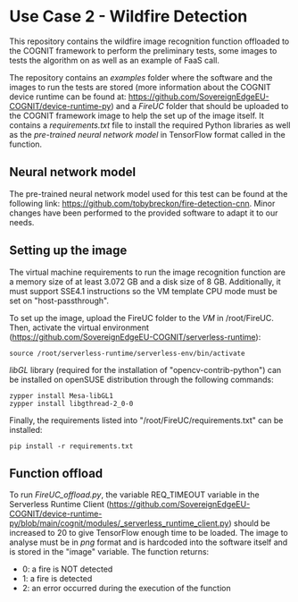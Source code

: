 # Use Case 2 - Wildfire Detection
This repository contains the wildfire image recognition function offloaded to the COGNIT framework to perform the preliminary tests, some images to tests the algorithm on as well as an example of FaaS call.

The repository contains an *examples* folder where the software and the images to run the tests are stored (more information about the COGNIT device runtime can be found at: https://github.com/SovereignEdgeEU-COGNIT/device-runtime-py) and a *FireUC* folder that should be uploaded to the COGNIT framework image to help the set up of the image itself. It contains a *requirements.txt* file to install the required Python libraries as well as the *pre-trained neural network model* in TensorFlow format called in the function.

## Neural network model
The pre-trained neural network model used for this test can be found at the following link:
https://github.com/tobybreckon/fire-detection-cnn. Minor changes have been performed to the provided software to adapt it to our needs.

## Setting up the image
The virtual machine requirements to run the image recognition function are a memory size of at least 3.072 GB and a disk size of 8 GB. Additionally, it must support SSE4.1 instructions so the VM template CPU mode must be set on "host-passthrough".

To set up the image, upload the FireUC folder to the *VM* in /root/FireUC. 
Then, activate the virtual environment (https://github.com/SovereignEdgeEU-COGNIT/serverless-runtime):
```
source /root/serverless-runtime/serverless-env/bin/activate
```
*libGL* library (required for the installation of "opencv-contrib-python") can be installed on openSUSE distribution through the following commands:
```
zypper install Mesa-libGL1
zypper install libgthread-2_0-0
```
Finally, the requirements listed into "/root/FireUC/requirements.txt" can be installed:
```
pip install -r requirements.txt
```
## Function offload
To run *FireUC_offload.py*, the variable REQ_TIMEOUT variable in the Serverless Runtime Client (https://github.com/SovereignEdgeEU-COGNIT/device-runtime-py/blob/main/cognit/modules/_serverless_runtime_client.py) should be increased to 20 to give TensorFlow enough time to be loaded. The image to analyse must be in *png* format and is hardcoded into the software itself and is stored in the "image" variable. The function returns:
* 0: a fire is NOT detected
* 1: a fire is detected
* 2: an error occurred during the execution of the function
